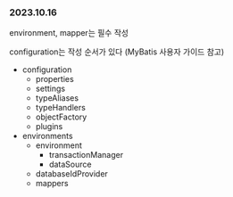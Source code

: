 ### 2023.10.16
environment, mapper는 필수 작성

configuration는 작성 순서가 있다
(MyBatis 사용자 가이드 참고)
- configuration
  - properties
  - settings
  - typeAliases
  - typeHandlers
  - objectFactory
  - plugins
- environments
  - environment
    - transactionManager
    - dataSource
  - databaseIdProvider
  - mappers

